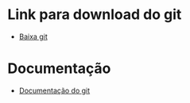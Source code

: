 # Link para download do git
- [Baixa git](https://git-scm.com/downloads)
# Documentação
- [Documentação do git](https://git-scm.com/doc)
